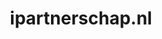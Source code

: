 ---
layout: post
title: "ipartnerschap.nl"
internal_url: "/dutchgov/ipartnerschap.nl.html"
subdomains_count: 3
all_subdomains_count: 3
urls_count: 3
ssl_rank: 0
http_rank: 78.333333333333
url_link: /data/ipartnerschap.nl/urls.txt
all_subdomains_link: /data/ipartnerschap.nl/all_subdomains.txt
subdomains_link: /data/ipartnerschap.nl/subdomains.txt
categories: dutchgov
---